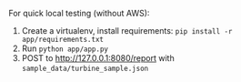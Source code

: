 For quick local testing (without AWS):
1. Create a virtualenv, install requirements: `pip install -r app/requirements.txt`
2. Run `python app/app.py`
3. POST to http://127.0.0.1:8080/report with `sample_data/turbine_sample.json`
